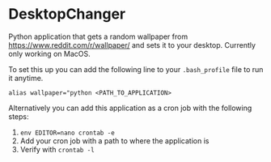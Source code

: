 # DesktopChanger

Python application that gets a random wallpaper from https://www.reddit.com/r/wallpaper/ and sets it to your desktop. Currently only working on MacOS. 

To set this up you can add the following line to your `.bash_profile` file to run it anytime. 

`alias wallpaper="python <PATH_TO_APPLICATION>`

Alternatively you can add this application as a cron job with the following steps: 
1. `env EDITOR=nano crontab -e`
2. Add your cron job with a path to where the application is
3. Verify with `crontab -l`
